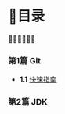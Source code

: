 # 🥡目录

🥢🥢🥢🥢🥢🥢

### 第1篇 Git

- **1.1** [快速指南](https://github.com/HH283599198/note/wiki/git%E5%B8%B8%E7%94%A8%E5%91%BD%E4%BB%A4)

### 第2篇 JDK

